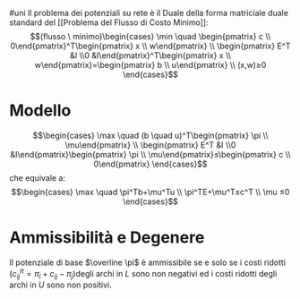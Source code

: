 #uni 
Il problema dei potenziali su rete è il Duale della forma matriciale duale standard del [[Problema del Flusso di Costo Minimo]]: $$(flusso \ minimo)\begin{cases} \min \quad
\begin{pmatrix} c \\ 0\end{pmatrix}^T\begin{pmatrix} x \\ w\end{pmatrix} \\
\begin{pmatrix} E^T &I \\0 &I\end{pmatrix}^T\begin{pmatrix} x \\ w\end{pmatrix}=\begin{pmatrix} b \\ u\end{pmatrix} \\ (x,w)≥0
\end{cases}$$
# Modello
$$\begin{cases} 
\max \quad (b  \quad u)^T\begin{pmatrix} \pi \\ \mu\end{pmatrix}  \\ 
\begin{pmatrix} E^T &I \\0 &I\end{pmatrix}\begin{pmatrix} \pi \\ \mu\end{pmatrix}≤\begin{pmatrix} c \\ 0\end{pmatrix} 
\end{cases}$$
che equivale a:
$$\begin{cases}
\max \quad \pi^Tb+\mu^Tu \\
\pi^TE+\mu^T≤c^T \\ 
\mu ≤0
\end{cases}$$
# Ammissibilità e Degenere
Il potenziale di base $\overline \pi$ è ammissibile se e solo se i costi ridotti ($c^\pi_{ij}=\pi_i +c_{ij}-\pi_j$)degli archi in $L$ sono non negativi ed i costi ridotti degli archi in $U$ sono non positivi.
